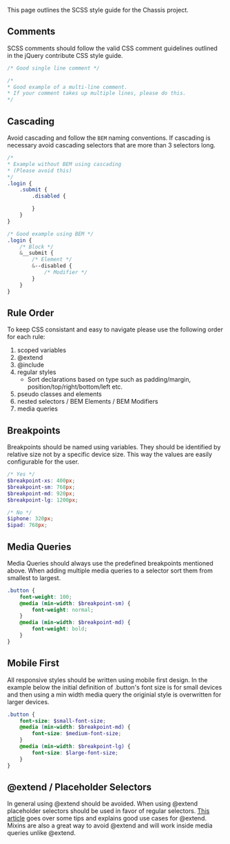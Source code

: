 
This page outlines the SCSS style guide for the Chassis project.

## Comments

SCSS comments should follow the valid CSS comment guidelines outlined in the jQuery contribute CSS style guide.

```scss
/* Good single line comment */

/*
* Good example of a multi-line comment.
* If your comment takes up multiple lines, please do this.
*/
```

## Cascading

Avoid cascading and follow the `BEM` naming conventions. If cascading is necessary avoid cascading selectors that are more than 3 selectors long.

```scss
/* 
* Example without BEM using cascading 
* (Please avoid this)
*/
.login {
	.submit {
		.disabled {

		}
	}
}

/* Good example using BEM */
.login {
	/* Block */
	&__submit {
		/* Element */
		&--disabled {
			/* Modifier */
		}
	}
}
```

## Rule Order

To keep CSS consistant and easy to navigate please use the following order for each rule:

1. scoped variables
2. @extend
3. @include
4. regular styles
	- Sort declarations based on type such as padding/margin, position/top/right/bottom/left etc.
5. pseudo classes and elements
6. nested selectors / BEM Elements / BEM Modifiers
7. media queries

## Breakpoints

Breakpoints should be named using variables. They should be identified by relative size not by a specific device size. This way the values are easily configurable for the user.

```scss
/* Yes */
$breakpoint-xs: 400px;
$breakpoint-sm: 768px;
$breakpoint-md: 920px;
$breakpoint-lg: 1200px;

/* No */
$iphone: 320px;
$ipad: 768px;
```

## Media Queries

Media Queries should always use the predefined breakpoints mentioned above. When adding multiple media queries to a selector sort them from smallest to largest.

```scss
.button {
	font-weight: 100;
	@media (min-width: $breakpoint-sm) {
		font-weight: normal;
	}
	@media (min-width: $breakpoint-md) {
		font-weight: bold;
	}
}
```

## Mobile First

All responsive styles should be written using mobile first design. In the example below the initial definition of .button's font size is for small devices and then using a min width media query the originial style is overwritten for larger devices.

```scss
.button {
	font-size: $small-font-size;
	@media (min-width: $breakpoint-md) {
		font-size: $medium-font-size;
	}
	@media (min-width: $breakpoint-lg) {
		font-size: $large-font-size;
	}
}
```

## @extend / Placeholder Selectors

In general using @extend should be avoided. When using @extend placeholder selectors should be used in favor of regular selectors. [This article](http://www.smashingmagazine.com/2015/05/extending-in-sass-without-mess/) goes over some tips and explains good use cases for @extend. Mixins are also a great way to avoid @extend and will work inside media queries unlike @extend.

